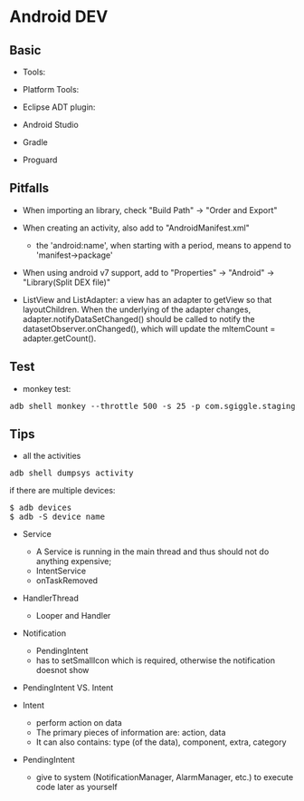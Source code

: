# Android DEV

## Basic

* Tools:

* Platform Tools:

* Eclipse ADT plugin:

* Android Studio

* Gradle

* Proguard

## Pitfalls

* When importing an library, check "Build Path" -> "Order and Export"

* When creating an activity, also add to "AndroidManifest.xml"
  - the 'android:name', when starting with a period, means to append to 'manifest->package'

* When using android v7 support, add to "Properties" -> "Android" -> "Library(Split DEX file)"

* ListView and ListAdapter: a view has an adapter to getView so that layoutChildren. When
the underlying of the adapter changes, adapter.notifyDataSetChanged() should be called to
notify the datasetObserver.onChanged(), which will update the mItemCount = adapter.getCount().

## Test

* monkey test:

<pre>
adb shell monkey --throttle 500 -s 25 -p com.sgiggle.staging --ignore-crashes --ignore-timeouts --ignore-native-crashes --ignore-security-exceptions --pct-anyevent 5 --pct-syskeys 0 -v -v 150000 >monkey.log 2>&1
</pre>

## Tips

* all the activities

<pre>
adb shell dumpsys activity
</pre>

if there are multiple devices:

<pre>
$ adb devices
$ adb -S device_name
</pre>

* Service

	- A Service is running in the main thread and thus should not do anything expensive;
	- IntentService 
	- onTaskRemoved

* HandlerThread

	- Looper and Handler

* Notification 

	- PendingIntent
	- has to setSmallIcon which is required, otherwise the notification doesnot show

* PendingIntent VS. Intent

 - Intent

	- perform action on data
	- The primary pieces of information are: action, data
	- It can also contains: type (of the data), component, extra, category

 - PendingIntent

	- give to system (NotificationManager, AlarmManager, etc.) to execute code later as yourself
